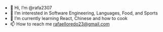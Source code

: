 - 👋 Hi, I’m @rafa2307
- 👀 I’m interested in Software Engineering, Languages, Food, and Sports
- 🌱 I’m currently learning React, Chinese and how to cook
- 📫 How to reach me rafaelloredo23@gmail.com

<!---
rafa2307/rafa2307 is a ✨ special ✨ repository because its `README.md` (this file) appears on your GitHub profile.
You can click the Preview link to take a look at your changes.
--->
